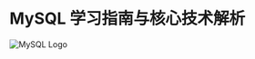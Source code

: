 # MySQL 学习指南与核心技术解析

![MySQL Logo](https://img2.baidu.com/it/u=2486635588,4032368547&fm=253&fmt=auto&app=138&f=JPEG?w=950&h=500)

[//]: # (## 目录)

[//]: # (- [安装MySQL]&#40;/front/database/mysql/mysql1&#41;)

[//]: # (- [MySQL事务]&#40;/front/database/mysql/mysql-transaction&#41;)

[//]: # (- [MySQL锁]&#40;/front/database/mysql/mysql-lock&#41;)

[//]: # (- [MySQL索引]&#40;/front/database/mysql/mysql-index&#41;)

[//]: # (- [MySQL慢查询]&#40;/front/database/mysql/mysql-slow-query&#41;)

[//]: # (- [MySQL优化]&#40;/front/database/mysql/mysql-optimize&#41;)

[//]: # (- [binlog redolog undolog]&#40;/front/database/mysql/mysql-log&#41;)

[//]: # ()
[//]: # (---)


